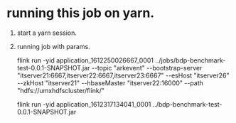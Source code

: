 # running this job on yarn.
1. start a yarn session.
2. running job with params.

	flink run -yid application_1612250026667_0001  ../jobs/bdp-benchmark-test-0.0.1-SNAPSHOT.jar  --topic "arkevent" --bootstrap-server "itserver21:6667,itserver22:6667,itserver23:6667" --esHost "itserver26"    --zkHost "itserver21" --hbaseMaster "itserver22:16000" --path "hdfs://umxhdfscluster/flink/" 
 
	  flink run -yid application_1612317134041_0001  ../bdp-benchmark-test-0.0.1-SNAPSHOT.jar
